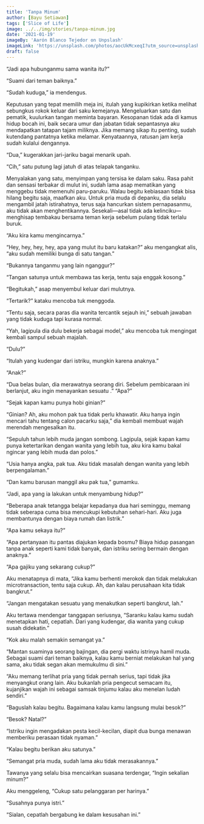 ```yaml
---
title: 'Tanpa Minum'
author: [Bayu Setiawan]
tags: ['Slice of Life']
image: ../../img/stories/tanpa-minum.jpg
date: '2021-01-19'
imageBy: 'Aarón Blanco Tejedor on Unpslash'
imageLink: 'https://unsplash.com/photos/aocUkMcxeqI?utm_source=unsplash&utm_medium=referral&utm_content=creditShareLink'
draft: false
---
```

“Jadi apa hubunganmu sama wanita itu?”

“Suami dari teman baiknya.”

“Sudah kuduga,” ia mendengus.

Keputusan yang tepat memilih meja ini, itulah yang kupikirkan ketika melihat sebungkus rokok keluar dari saku kemejanya. Mengeluarkan satu dan pematik, kuulurkan tangan meminta bayaran. Kesopanan tidak ada di kamus hidup bocah ini, baik secara umur dan jabatan tidak sepantasnya aku mendapatkan tatapan tajam miliknya. Jika memang sikap itu penting, sudah kutendang pantatnya ketika melamar. Kenyataannya, ratusan jam kerja sudah kulalui dengannya.

“Dua,” kugerakkan jari-jariku bagai menarik upah.

“Cih,” satu putung lagi jatuh di atas telapak tanganku.

Menyalakan yang satu, menyimpan yang tersisa ke dalam saku. Rasa pahit dan sensasi terbakar di mulut ini, sudah lama asap mematikan yang menggebu tidak memenuhi paru-paruku. Walau begitu kebiasaan tidak bisa hilang begitu saja, maafkan aku. Untuk pria muda di depanku, dia selalu mengambil jatah istirahatnya, terus saja hancurkan sistem pernapasanmu, aku tidak akan menghentikannya. Sesekali—asal tidak ada kelinciku—menghisap tembakau bersama teman kerja sebelum pulang tidak terlalu buruk.

“Aku kira kamu mengincarnya.”

“Hey, hey, hey, hey, apa yang mulut itu baru katakan?”  aku mengangkat alis, “aku sudah memiliki bunga di satu tangan.”

“Bukannya tanganmu yang lain nganggur?”

“Tangan satunya untuk membawa tas kerja, tentu saja enggak kosong.”

“Begitukah,” asap menyembul keluar dari mulutnya.

“Tertarik?” kataku mencoba tuk menggoda.

“Tentu saja, secara paras dia wanita tercantik sejauh ini,” sebuah jawaban yang tidak kuduga tapi kurasa normal.

“Yah, lagipula dia dulu bekerja sebagai model,” aku mencoba tuk mengingat kembali sampul sebuah majalah.

“Dulu?”

“Itulah yang kudengar dari istriku, mungkin karena anaknya.”

“Anak?”

“Dua belas bulan, dia merawatnya seorang diri. Sebelum pembicaraan ini berlanjut, aku ingin menayankan sesuatu
.”
“Apa?”

“Sejak kapan kamu punya hobi ginian?”

“Ginian? Ah, aku mohon pak tua tidak perlu khawatir. Aku hanya ingin mencari tahu tentang calon pacarku saja,” dia kembali membuat wajah merendah mengesalkan itu.

“Sepuluh tahun lebih muda jangan sombong. Lagipula, sejak kapan kamu punya ketertarikan dengan wanita yang lebih tua, aku kira kamu bakal ngincar yang lebih muda dan polos.”

“Usia hanya angka, pak tua. Aku tidak masalah dengan wanita yang lebih berpengalaman.”

“Dan kamu barusan manggil aku pak tua,” gumamku.

“Jadi, apa yang ia lakukan untuk menyambung hidup?”

“Beberapa anak tetangga belajar kepadanya dua hari seminggu, memang tidak seberapa cuma bisa mencukupi kebutuhan sehari-hari. Aku juga membantunya dengan biaya rumah dan listrik.”

“Apa kamu sekaya itu?”

“Apa pertanyaan itu pantas diajukan kepada bosmu? Biaya hidup pasangan tanpa anak seperti kami tidak banyak, dan istriku sering bermain dengan anaknya.”

“Apa gajiku yang sekarang cukup?”

Aku menatapnya di mata, “Jika kamu berhenti merokok dan tidak melakukan microtransaction, tentu saja cukup. Ah, dan kalau perusahaan kita tidak bangkrut.”

“Jangan mengatakan sesuatu yang menakutkan seperti bangkrut, lah.”

Aku tertawa mendengar tanggapan seriusnya, “Saranku kalau kamu sudah menetapkan hati, cepatlah. Dari yang kudengar, dia wanita yang cukup susah didekatin.”

“Kok aku malah semakin semangat ya.”

“Mantan suaminya seorang bajingan, dia pergi waktu istrinya hamil muda. Sebagai suami dari teman baiknya, kalau kamu berniat melakukan hal yang sama, aku tidak segan akan memukulmu di sini.”

“Aku memang terlihat pria yang tidak pernah serius, tapi tidak jika menyangkut orang lain. Aku bukanlah pria pengecut semacam itu, kujanjikan wajah ini sebagai samsak tinjumu kalau aku menelan ludah sendiri.”

“Baguslah kalau begitu. Bagaimana kalau kamu langsung mulai besok?”

“Besok? Natal?”

“Istriku ingin mengadakan pesta kecil-kecilan, diapit dua bunga menawan memberiku perasaan tidak nyaman.”

“Kalau begitu berikan aku satunya.”

“Semangat pria muda, sudah lama aku tidak merasakannya.”

Tawanya yang selalu bisa mencairkan suasana terdengar, “Ingin sekalian minum?”

Aku menggeleng, “Cukup satu pelanggaran per harinya.”

“Susahnya punya istri.”

“Sialan, cepatlah bergabung ke dalam kesusahan ini.”

